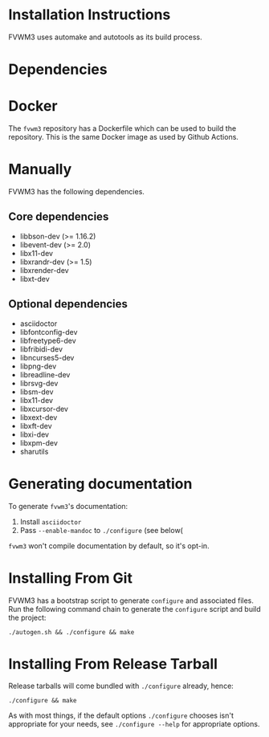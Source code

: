 Installation Instructions
=========================

FVWM3 uses automake and autotools as its build process.

Dependencies
============

Docker
======

The `fvwm3` repository has a Dockerfile which can be used to build the
repository.  This is the same Docker image as used by Github Actions.

Manually
========

FVWM3 has the following dependencies.

## Core dependencies

* libbson-dev (>= 1.16.2)
* libevent-dev (>= 2.0)
* libx11-dev
* libxrandr-dev (>= 1.5)
* libxrender-dev
* libxt-dev

## Optional dependencies

* asciidoctor
* libfontconfig-dev
* libfreetype6-dev
* libfribidi-dev
* libncurses5-dev
* libpng-dev
* libreadline-dev
* librsvg-dev
* libsm-dev
* libx11-dev
* libxcursor-dev
* libxext-dev
* libxft-dev
* libxi-dev
* libxpm-dev
* sharutils

Generating documentation
========================

To generate `fvwm3`'s documentation:

1. Install `asciidoctor`
2. Pass `--enable-mandoc` to `./configure` (see below(

`fvwm3` won't compile documentation by default, so it's opt-in.

Installing From Git
===================

FVWM3 has a bootstrap script to generate `configure` and associated files.
Run the following command chain to generate the `configure` script and build
the project:

```
./autogen.sh && ./configure && make
```

Installing From Release Tarball
===============================

Release tarballs will come bundled with `./configure` already, hence:

```
./configure && make
```

As with most things, if the default options `./configure` chooses isn't
appropriate for your needs, see `./configure --help` for appropriate options.
